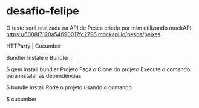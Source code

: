 # desafio-felipe

O teste será realizada na API de Pesca criado por mim utilizando mockAPI. https://6008f7120a54690017fc2796.mockapi.io/pesca/peixes


HTTParty | Cucumber

Bundler
Instale o Bundler:

$ gem install bundler
Projeto
Faça o Clone do projeto Execute o comando para instalar as dependências

$ bundle install
Rode o projeto usando o comando

$ cucumber
